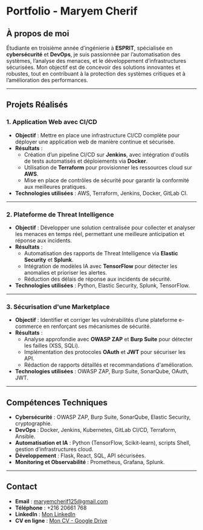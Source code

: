 # **Portfolio - Maryem Cherif**  

## **À propos de moi**  
Étudiante en troisième année d’ingénierie à **ESPRIT**, spécialisée en **cybersécurité** et **DevOps**, je suis passionnée par l’automatisation des systèmes, l’analyse des menaces, et le développement d’infrastructures sécurisées. Mon objectif est de concevoir des solutions innovantes et robustes, tout en contribuant à la protection des systèmes critiques et à l’amélioration des performances.  

---

## **Projets Réalisés**  

### **1. Application Web avec CI/CD**  
- **Objectif** : Mettre en place une infrastructure CI/CD complète pour déployer une application web de manière continue et sécurisée.  
- **Résultats** :  
  - Création d’un pipeline CI/CD sur **Jenkins**, avec intégration d'outils de tests automatisés et déploiements via **Docker**.  
  - Utilisation de **Terraform** pour provisionner les ressources cloud sur **AWS**.  
  - Mise en place de contrôles de sécurité pour garantir la conformité aux meilleures pratiques.  
- **Technologies utilisées** : AWS, Terraform, Jenkins, Docker, GitLab CI.  

---

### **2. Plateforme de Threat Intelligence**  
- **Objectif** : Développer une solution centralisée pour collecter et analyser les menaces en temps réel, permettant une meilleure anticipation et réponse aux incidents.  
- **Résultats** :  
  - Automatisation des rapports de Threat Intelligence via **Elastic Security** et **Splunk**.  
  - Intégration de modèles IA avec **TensorFlow** pour détecter les anomalies et prioriser les alertes.  
  - Réduction des délais de réponse aux incidents de sécurité.  
- **Technologies utilisées** : Python, Elastic Security, Splunk, TensorFlow.  

---

### **3. Sécurisation d'une Marketplace**  
- **Objectif** : Identifier et corriger les vulnérabilités d’une plateforme e-commerce en renforçant ses mécanismes de sécurité.  
- **Résultats** :  
  - Analyse approfondie avec **OWASP ZAP** et **Burp Suite** pour détecter les failles (XSS, SQLi).  
  - Implémentation des protocoles **OAuth** et **JWT** pour sécuriser les API.  
  - Rédaction de rapports détaillés et recommandations d'amélioration.  
- **Technologies utilisées** : OWASP ZAP, Burp Suite, SonarQube, OAuth, JWT.  

---

## **Compétences Techniques**  
- **Cybersécurité** : OWASP ZAP, Burp Suite, SonarQube, Elastic Security, cryptographie.  
- **DevOps** : Docker, Jenkins, Kubernetes, GitLab CI/CD, Terraform, Ansible.  
- **Automatisation et IA** : Python (TensorFlow, Scikit-learn), scripts Shell, gestion d’infrastructures cloud.  
- **Développement** : Flask, React, SQL, API sécurisées.  
- **Monitoring et Observabilité** : Prometheus, Grafana, Splunk.  

---

## **Contact**  
- **Email** : maryemcherif125@gmail.com  
- **Téléphone** : +216 20661 768  
- **LinkedIn** :  [Mon LinkedIn]([https://drive.google.com/file/d/1W8yMVjN1GCcK1JkIjwBcATIIxYwMmo87/view?usp=sharing](https://www.linkedin.com/in/maryem-cherif-769014265/)) 
- **CV en ligne** : [Mon CV - Google Drive](https://drive.google.com/file/d/1W8yMVjN1GCcK1JkIjwBcATIIxYwMmo87/view?usp=sharing)  
